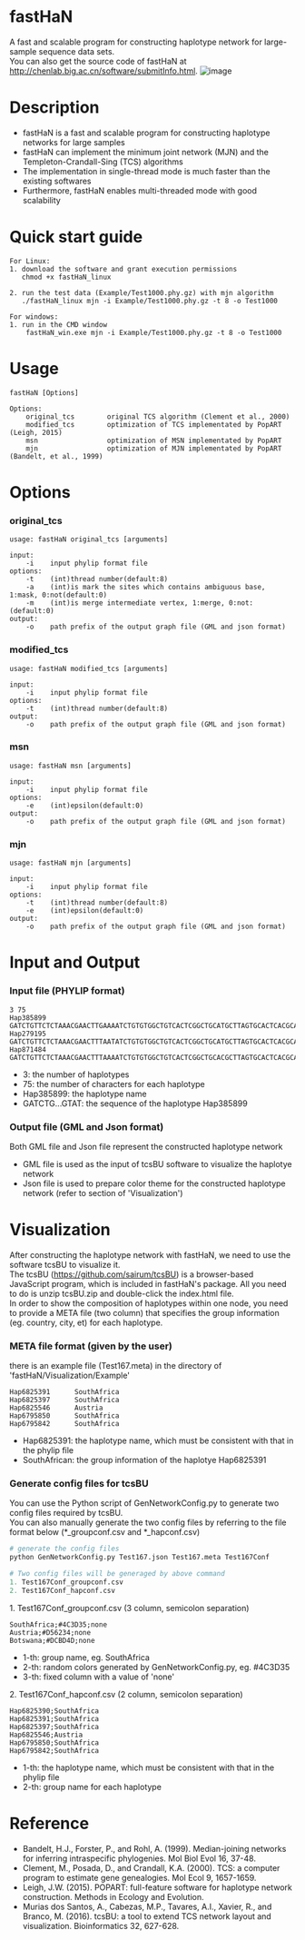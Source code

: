 fastHaN
=========================
A fast and scalable program for constructing haplotype network for large-sample sequence data sets. <br>
You can also get the source code of fastHaN at http://chenlab.big.ac.cn/software/submitInfo.html.
![image](Visualization/Example/Test167_mjn.png)


Description
=========================
* fastHaN is a fast and scalable program for constructing haplotype networks for large samples <br>
* fastHaN can implement the minimum joint network (MJN) and the Templeton-Crandall-Sing (TCS) algorithms <br>
* The implementation in single-thread mode is much faster than the existing softwares <br>
* Furthermore, fastHaN enables multi-threaded mode with good scalability


Quick start guide
========================
    For Linux:
    1. download the software and grant execution permissions
       chmod +x fastHaN_linux

    2. run the test data (Example/Test1000.phy.gz) with mjn algorithm
       ./fastHaN_linux mjn -i Example/Test1000.phy.gz -t 8 -o Test1000

    For windows:
    1. run in the CMD window
        fastHaN_win.exe mjn -i Example/Test1000.phy.gz -t 8 -o Test1000


Usage
========================
    fastHaN [Options]
    
    Options:
        original_tcs        original TCS algorithm (Clement et al., 2000)
        modified_tcs        optimization of TCS implementated by PopART (Leigh, 2015)
        msn                 optimization of MSN implementated by PopART
        mjn                 optimization of MJN implementated by PopART (Bandelt, et al., 1999) 
         

Options
========================

### original_tcs

    usage: fastHaN original_tcs [arguments]

    input:
        -i    input phylip format file
    options:
        -t    (int)thread number(default:8)
        -a    (int)is mark the sites which contains ambiguous base, 1:mask, 0:not(default:0)
        -m    (int)is merge intermediate vertex, 1:merge, 0:not:(default:0)
    output:
        -o    path prefix of the output graph file (GML and json format)
            

### modified_tcs

    usage: fastHaN modified_tcs [arguments]
    
    input:
        -i    input phylip format file
    options:
        -t    (int)thread number(default:8)
    output:
        -o    path prefix of the output graph file (GML and json format)
            
            
### msn

    usage: fastHaN msn [arguments]
         
    input:
        -i    input phylip format file
    options:
        -e    (int)epsilon(default:0)
    output:
        -o    path prefix of the output graph file (GML and json format)
            
            
### mjn

    usage: fastHaN mjn [arguments]
         
    input:
        -i    input phylip format file
    options:
        -t    (int)thread number(default:8)
        -e    (int)epsilon(default:0)
    output:
        -o    path prefix of the output graph file (GML and json format)


Input and Output
========================

### Input file (PHYLIP format)

    3 75
    Hap385899 GATCTGTTCTCTAAACGAACTTGAAAATCTGTGTGGCTGTCACTCGGCTGCATGCTTAGTGCACTCACGCAGTAT
    Hap279195 GATCTGTTCTCTAAACGAACTTTAATATCTGTGTGGCTGTCACTCGGCTGCATGCTTAGTGCACTCACGCAGTAT
    Hap871484 GATCTGTTCTCTAAACGAACTTTAAAATCTGTGTGGCTGTCACTCGGCTGCACGCTTAGTGCACTCACGCAGTAT


* 3: the number of haplotypes
* 75: the number of characters for each haplotype
* Hap385899: the haplotype name
* GATCTG...GTAT: the sequence of the haplotype Hap385899


### Output file (GML and Json format)
Both GML file and Json file represent the constructed haplotype network
* GML file is used as the input of tcsBU software to visualize the haplotye network
* Json file is used to prepare color theme for the constructed haplotype network (refer to section of 'Visualization')


Visualization
========================
After constructing the haplotype network with fastHaN, we need to use the software tcsBU to visualize it.<br>
The tcsBU (https://github.com/sairum/tcsBU) is a browser-based JavaScript program, which is included in fastHaN's package. All you need to do is
unzip tcsBU.zip and double-click the index.html file.<br>
In order to show the composition of haplotypes within one node, you need to provide a META file (two column) that specifies the group information (eg. country, city, et) for each haplotype.<br>


### META file format (given by the user)
there is an example file (Test167.meta) in the directory of 'fastHaN/Visualization/Example'

    Hap6825391      SouthAfrica
    Hap6825397      SouthAfrica
    Hap6825546      Austria
    Hap6795850      SouthAfrica
    Hap6795842      SouthAfrica

* Hap6825391: the haplotype name, which must be consistent with that in the phylip file
* SouthAfrican: the group information of the haplotye Hap6825391


### Generate config files for tcsBU
You can use the Python script of GenNetworkConfig.py to generate two config files required by tcsBU.<br>
You can also manually generate the two config files by referring to the file format below (*_groupconf.csv and *_hapconf.csv)

```python
# generate the config files
python GenNetworkConfig.py Test167.json Test167.meta Test167Conf

# Two config files will be generaged by above command
1. Test167Conf_groupconf.csv
2. Test167Conf_hapconf.csv
```

1\. Test167Conf_groupconf.csv (3 column, semicolon separation)

    SouthAfrica;#4C3D35;none
    Austria;#D56234;none
    Botswana;#DCBD4D;none
  
* 1-th: group name, eg. SouthAfrica
* 2-th: random colors generated by GenNetworkConfig.py, eg. #4C3D35
* 3-th: fixed column with a value of 'none'

2\. Test167Conf_hapconf.csv (2 column, semicolon separation)

    Hap6825390;SouthAfrica
    Hap6825391;SouthAfrica
    Hap6825397;SouthAfrica
    Hap6825546;Austria
    Hap6795850;SouthAfrica
    Hap6795842;SouthAfrica

* 1-th: the haplotype name, which must be consistent with that in the phylip file
* 2-th: group name for each haplotype



Reference
========================
* Bandelt, H.J., Forster, P., and Rohl, A. (1999). Median-joining networks for inferring intraspecific phylogenies. Mol Biol Evol 16, 37-48.
* Clement, M., Posada, D., and Crandall, K.A. (2000). TCS: a computer program to estimate gene genealogies. Mol Ecol 9, 1657-1659.
* Leigh, J.W. (2015). POPART: full-feature software for haplotype network construction. Methods in Ecology and Evolution.
* Murias dos Santos, A., Cabezas, M.P., Tavares, A.I., Xavier, R., and Branco, M. (2016). tcsBU: a tool to extend TCS network layout and visualization. Bioinformatics 32, 627-628.
